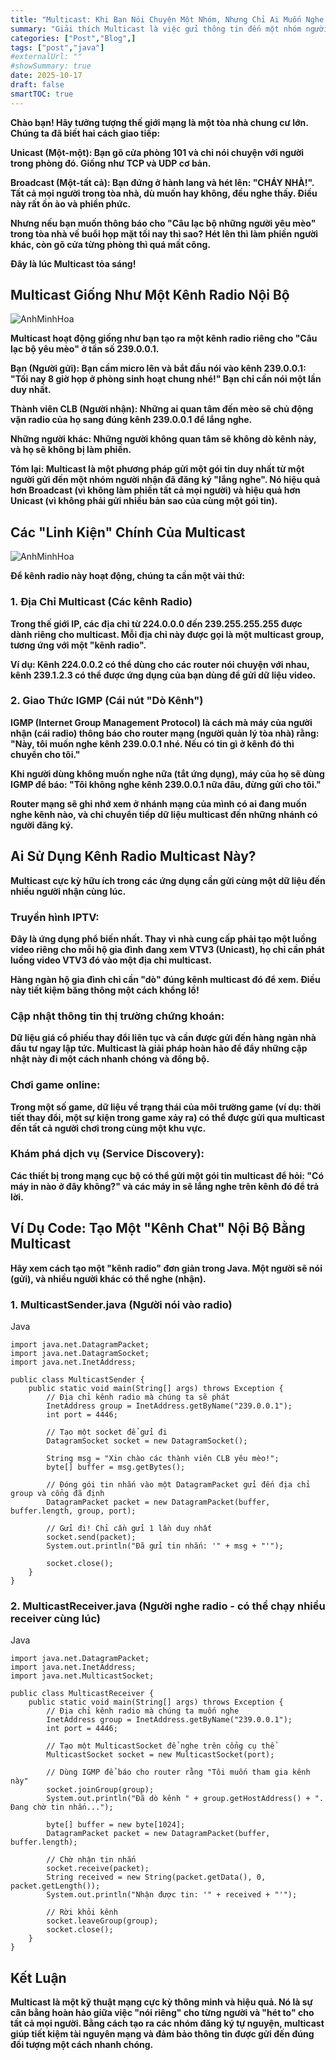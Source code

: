 ```yaml
---
title: "Multicast: Khi Bạn Nói Chuyện Một Nhóm, Nhưng Chỉ Ai Muốn Nghe Mới Nghe Thấy"
summary: "Giải thích Multicast là việc gửi thông tin đến một nhóm người nhận đã đăng ký, như kênh radio nội bộ. Hiệu quả hơn Unicast/Broadcast, nó được dùng trong IPTV, game online, và thị trường chứng khoán để tiết kiệm băng thông và đảm bảo tốc độ."
categories: ["Post","Blog",]
tags: ["post","java"]
#externalUrl: ""
#showSummary: true
date: 2025-10-17
draft: false
smartTOC: true
---
```



**Chào bạn! Hãy tưởng tượng thế giới mạng là một tòa nhà chung cư lớn. Chúng ta đã biết hai cách giao tiếp:**

**Unicast (Một-một): Bạn gõ cửa phòng 101 và chỉ nói chuyện với người trong phòng đó. Giống như TCP và UDP cơ bản.**

**Broadcast (Một-tất cả): Bạn đứng ở hành lang và hét lên: "CHÁY NHÀ!". Tất cả mọi người trong tòa nhà, dù muốn hay không, đều nghe thấy. Điều này rất ồn ào và phiền phức.**

**Nhưng nếu bạn muốn thông báo cho "Câu lạc bộ những người yêu mèo" trong tòa nhà về buổi họp mặt tối nay thì sao? Hét lên thì làm phiền người khác, còn gõ cửa từng phòng thì quá mất công.**

**Đây là lúc Multicast tỏa sáng!**

## Multicast Giống Như Một Kênh Radio Nội Bộ
![AnhMinhHoa](radio.png)


**Multicast hoạt động giống như bạn tạo ra một kênh radio riêng cho "Câu lạc bộ yêu mèo" ở tần số 239.0.0.1.**

**Bạn (Người gửi): Bạn cầm micro lên và bắt đầu nói vào kênh 239.0.0.1: "Tối nay 8 giờ họp ở phòng sinh hoạt chung nhé!" Bạn chỉ cần nói một lần duy nhất.**

**Thành viên CLB (Người nhận): Những ai quan tâm đến mèo sẽ chủ động vặn radio của họ sang đúng kênh 239.0.0.1 để lắng nghe.**

**Những người khác: Những người không quan tâm sẽ không dò kênh này, và họ sẽ không bị làm phiền.**

**Tóm lại: Multicast là một phương pháp gửi một gói tin duy nhất từ một người gửi đến một nhóm người nhận đã đăng ký "lắng nghe". Nó hiệu quả hơn Broadcast (vì không làm phiền tất cả mọi người) và hiệu quả hơn Unicast (vì không phải gửi nhiều bản sao của cùng một gói tin).**

## Các "Linh Kiện" Chính Của Multicast
![AnhMinhHoa](lk.jpg)


**Để kênh radio này hoạt động, chúng ta cần một vài thứ:**

### 1. Địa Chỉ Multicast (Các kênh Radio)


**Trong thế giới IP, các địa chỉ từ 224.0.0.0 đến 239.255.255.255 được dành riêng cho multicast. Mỗi địa chỉ này được gọi là một multicast group, tương ứng với một "kênh radio".**

**Ví dụ: Kênh 224.0.0.2 có thể dùng cho các router nói chuyện với nhau, kênh 239.1.2.3 có thể được ứng dụng của bạn dùng để gửi dữ liệu video.**

### 2. Giao Thức IGMP (Cái nút "Dò Kênh")

**IGMP (Internet Group Management Protocol) là cách mà máy của người nhận (cái radio) thông báo cho router mạng (người quản lý tòa nhà) rằng: "Này, tôi muốn nghe kênh 239.0.0.1 nhé. Nếu có tin gì ở kênh đó thì chuyển cho tôi."**

**Khi người dùng không muốn nghe nữa (tắt ứng dụng), máy của họ sẽ dùng IGMP để báo: "Tôi không nghe kênh 239.0.0.1 nữa đâu, đừng gửi cho tôi."**

**Router mạng sẽ ghi nhớ xem ở nhánh mạng của mình có ai đang muốn nghe kênh nào, và chỉ chuyển tiếp dữ liệu multicast đến những nhánh có người đăng ký.**

## Ai Sử Dụng Kênh Radio Multicast Này?


**Multicast cực kỳ hữu ích trong các ứng dụng cần gửi cùng một dữ liệu đến nhiều người nhận cùng lúc.**

### Truyền hình IPTV:


**Đây là ứng dụng phổ biến nhất. Thay vì nhà cung cấp phải tạo một luồng video riêng cho mỗi hộ gia đình đang xem VTV3 (Unicast), họ chỉ cần phát luồng video VTV3 đó vào một địa chỉ multicast.**

**Hàng ngàn hộ gia đình chỉ cần "dò" đúng kênh multicast đó để xem. Điều này tiết kiệm băng thông một cách khổng lồ!**

### Cập nhật thông tin thị trường chứng khoán:


**Dữ liệu giá cổ phiếu thay đổi liên tục và cần được gửi đến hàng ngàn nhà đầu tư ngay lập tức. Multicast là giải pháp hoàn hảo để đẩy những cập nhật này đi một cách nhanh chóng và đồng bộ.**

### Chơi game online:


**Trong một số game, dữ liệu về trạng thái của môi trường game (ví dụ: thời tiết thay đổi, một sự kiện trong game xảy ra) có thể được gửi qua multicast đến tất cả người chơi trong cùng một khu vực.**

### Khám phá dịch vụ (Service Discovery):


**Các thiết bị trong mạng cục bộ có thể gửi một gói tin multicast để hỏi: "Có máy in nào ở đây không?" và các máy in sẽ lắng nghe trên kênh đó để trả lời.**

## Ví Dụ Code: Tạo Một "Kênh Chat" Nội Bộ Bằng Multicast


**Hãy xem cách tạo một "kênh radio" đơn giản trong Java. Một người sẽ nói (gửi), và nhiều người khác có thể nghe (nhận).**

### 1. MulticastSender.java (Người nói vào radio)
Java
```
import java.net.DatagramPacket;
import java.net.DatagramSocket;
import java.net.InetAddress;

public class MulticastSender {
    public static void main(String[] args) throws Exception {
        // Địa chỉ kênh radio mà chúng ta sẽ phát
        InetAddress group = InetAddress.getByName("239.0.0.1");
        int port = 4446;

        // Tạo một socket để gửi đi
        DatagramSocket socket = new DatagramSocket();

        String msg = "Xin chào các thành viên CLB yêu mèo!";
        byte[] buffer = msg.getBytes();

        // Đóng gói tin nhắn vào một DatagramPacket gửi đến địa chỉ group và cổng đã định
        DatagramPacket packet = new DatagramPacket(buffer, buffer.length, group, port);

        // Gửi đi! Chỉ cần gửi 1 lần duy nhất
        socket.send(packet);
        System.out.println("Đã gửi tin nhắn: '" + msg + "'");
        
        socket.close();
    }
}
```
### 2. MulticastReceiver.java (Người nghe radio - có thể chạy nhiều receiver cùng lúc)
Java
```
import java.net.DatagramPacket;
import java.net.InetAddress;
import java.net.MulticastSocket;

public class MulticastReceiver {
    public static void main(String[] args) throws Exception {
        // Địa chỉ kênh radio mà chúng ta muốn nghe
        InetAddress group = InetAddress.getByName("239.0.0.1");
        int port = 4446;

        // Tạo một MulticastSocket để nghe trên cổng cụ thể
        MulticastSocket socket = new MulticastSocket(port);
        
        // Dùng IGMP để báo cho router rằng "Tôi muốn tham gia kênh này"
        socket.joinGroup(group);
        System.out.println("Đã dò kênh " + group.getHostAddress() + ". Đang chờ tin nhắn...");

        byte[] buffer = new byte[1024];
        DatagramPacket packet = new DatagramPacket(buffer, buffer.length);

        // Chờ nhận tin nhắn
        socket.receive(packet);
        String received = new String(packet.getData(), 0, packet.getLength());
        System.out.println("Nhận được tin: '" + received + "'");

        // Rời khỏi kênh
        socket.leaveGroup(group);
        socket.close();
    }
}
```
## Kết Luận

**Multicast là một kỹ thuật mạng cực kỳ thông minh và hiệu quả. Nó là sự cân bằng hoàn hảo giữa việc "nói riêng" cho từng người và "hét to" cho tất cả mọi người. Bằng cách tạo ra các nhóm đăng ký tự nguyện, multicast giúp tiết kiệm tài nguyên mạng và đảm bảo thông tin được gửi đến đúng đối tượng một cách nhanh chóng.**